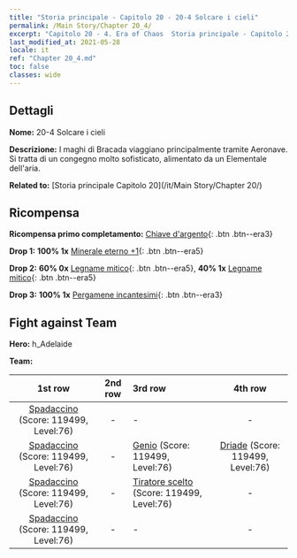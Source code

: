 ```yaml
---
title: "Storia principale - Capitolo 20 - 20-4 Solcare i cieli"
permalink: /Main Story/Chapter 20_4/
excerpt: "Capitolo 20 - 4. Era of Chaos  Storia principale - Capitolo 20_4. 20-4 Solcare i cieli"
last_modified_at: 2021-05-28
locale: it
ref: "Chapter 20_4.md"
toc: false
classes: wide
---
```


## Dettagli

 **Nome:** 20-4 Solcare i cieli

 **Descrizione:** I maghi di Bracada viaggiano principalmente tramite Aeronave. Si tratta di un congegno molto sofisticato, alimentato da un Elementale dell'aria.

 **Related to:** [Storia principale Capitolo 20](/it/Main Story/Chapter 20/)

## Ricompensa

 **Ricompensa primo completamento:** [Chiave d'argento](/ItemsIT/con_693/){: .btn .btn--era3}

 **Drop 1:** **100% 1x** [Minerale eterno +1](/ItemsIT/mat_68/){: .btn .btn--era5}

 **Drop 2:** **60% 0x** [Legname mitico](/ItemsIT/mat_62/){: .btn .btn--era5}, **40% 1x** [Legname mitico](/ItemsIT/mat_62/){: .btn .btn--era5}

 **Drop 3:** **100% 1x** [Pergamene incantesimi](/ItemsIT/con_694/){: .btn .btn--era3}


## Fight against Team
 **Hero:** h_Adelaide

 **Team:**


  | 1st row | 2nd row | 3rd row | 4th row |
  |:----:|:----:|:----|:----:|
  | [Spadaccino](/it/units/Swordsman/) (Score: 119499, Level:76)  | - | - | - |
  | [Spadaccino](/it/units/Swordsman/) (Score: 119499, Level:76)  | - | [Genio](/it/units/Genie/) (Score: 119499, Level:76)  | [Driade](/it/units/Sprite/) (Score: 119499, Level:76)  |
  | [Spadaccino](/it/units/Swordsman/) (Score: 119499, Level:76)  | - | [Tiratore scelto](/it/units/Marksman/) (Score: 119499, Level:76)  | - |
  | [Spadaccino](/it/units/Swordsman/) (Score: 119499, Level:76)  | - | - | - |


